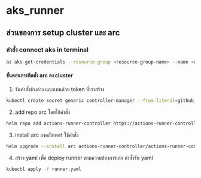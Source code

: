 # aks_runner
## ส่วนของการ setup cluster และ arc
### คำสั่ง connect aks in terminal 
```bash 
az aks get-credentials --resource-group <resource-group-name> --name <aks-cluster-name>
```
#### ขั้นตอนการติดตั้ง arc ลง cluster
1. รันคำสั่งข้างล่าง และแทนด้วย token ที่เราสร้าง
```bash 
kubectl create secret generic controller-manager --from-literal=github_token=${GITHUB_TOKEN}
```

2. add repo arc โดยใช้คำสั่ง 
```bash
helm repo add actions-runner-controller https://actions-runner-controller.github.io/actions-runner-controller
```

3. install arc ลงคลัสเตอร์ ใช้คำสั่ง
```bash
helm upgrade --install arc actions-runner-controller/actions-runner-controller --set certManagerEnabled=false
```

4. สร้าง yaml เพื่อ deploy runner ตามความต้องการเลย คำสั่งรัน yaml
```bash
kubectl apply -f runner.yaml
```
